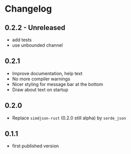
# Changelog

## 0.2.2 - Unreleased
- add tests
- use unbounded channel


## 0.2.1
- Improve documentation, help text
- No more compiler warnings
- Nicer styling for message bar at the bottom
- Draw about text on startup

## 0.2.0

- Replace `simdjson-rust` (0.2.0 still alpha) by `serde_json`

## 0.1.1

- first published version
